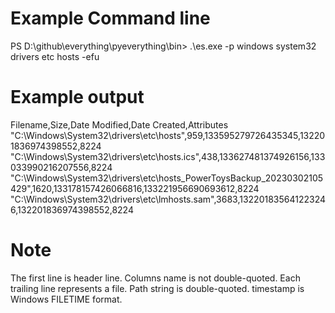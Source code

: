 # Example Command line
PS D:\github\everything\pyeverything\bin> .\es.exe -p windows system32 drivers etc hosts -efu

# Example output
Filename,Size,Date Modified,Date Created,Attributes
"C:\Windows\System32\drivers\etc\hosts",959,133595279726435345,132201836974398552,8224
"C:\Windows\System32\drivers\etc\hosts.ics",438,133627481374926156,133033990216207556,8224
"C:\Windows\System32\drivers\etc\hosts_PowerToysBackup_20230302105429",1620,133178157426066816,133221956690693612,8224
"C:\Windows\System32\drivers\etc\lmhosts.sam",3683,132201835641223246,132201836974398552,8224

# Note
The first line is header line.
Columns name is not double-quoted.
Each trailing line represents a file.
Path string is double-quoted.
timestamp is Windows FILETIME format.


